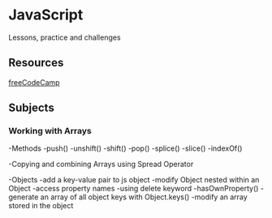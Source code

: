 # JavaScript
Lessons, practice and challenges

## Resources
[freeCodeCamp](https://learn.freecodecamp.org/)

## Subjects

### Working with Arrays

-Methods
    -push()
    -unshift()
    -shift()
    -pop()
    -splice()
    -slice()
    -indexOf()

-Copying and combining Arrays using Spread Operator   

-Objects
    -add a key-value pair to js object
    -modify Object nested within an Object
    -access property names
    -using delete keyword
    -hasOwnProperty()
    -generate an array of all object keys with Object.keys()
    -modify an array stored in the object

